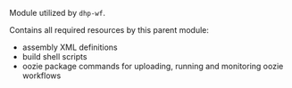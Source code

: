 Module utilized by `dhp-wf`.

Contains all required resources by this parent module:

* assembly XML definitions
* build shell scripts
* oozie package commands for uploading, running and monitoring oozie workflows

